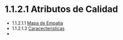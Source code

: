 # 1.1.2.1 Atributos de Calidad

- 1.1.2.1.1 [Mapa de Empatia]()
- 1.1.2.1.2 [Caracecteristicas]()
- 